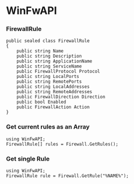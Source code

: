 # WinFwAPI

### FirewallRule
```CSharp
public sealed class FirewallRule
{
    public string Name
    public string Description
    public string ApplicationName
    public string ServiceName
    public FirewallProtocol Protocol
    public string LocalPorts
    public string RemotePorts
    public string LocalAddresses
    public string RemoteAddresses
    public FirewallDirection Direction
    public bool Enabled
    public FirewallAction Action
}
```

### Get current rules as an Array
```CSharp
using WinFwAPI;
FirewallRule[] rules = Firewall.GetRules();
```

### Get single Rule
```CSharp
using WinFwAPI;
FirewallRule rule = Firewall.GetRule("%NAME%");
```

